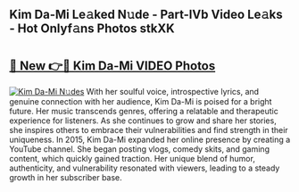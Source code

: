 ## Kim Da-Mi Le𝚊ked N𝚞de - Part-lVb Video Le𝚊ks - Hot Onlyf𝚊ns Photos stkXK

# <h2><a href="http://ab94374.deff.icu/?id=Kim+Da-Mi">🔗 New 👉🔴 Kim Da-Mi VIDEO Photos</a></h2>

[![Kim Da-Mi N𝚞des](https://i.imgur.com/rIISA9y.gif)](http://ab94374.deff.icu/?id=Kim+Da-Mi)
With her soulful voice, introspective lyrics, and genuine connection with her audience, Kim Da-Mi is poised for a bright future. Her music transcends genres, offering a relatable and therapeutic experience for listeners. As she continues to grow and share her stories, she inspires others to embrace their vulnerabilities and find strength in their uniqueness. In 2015, Kim Da-Mi expanded her online presence by creating a YouTube channel. She began posting vlogs, comedy skits, and gaming content, which quickly gained traction. Her unique blend of humor, authenticity, and vulnerability resonated with viewers, leading to a steady growth in her subscriber base.
